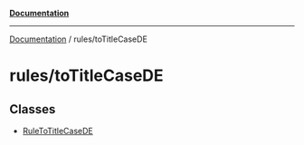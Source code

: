 [**Documentation**](https://raw.githubusercontent.com/Christian-Me/obsidian-front-matter-automate/main/doc/README.md)

***

[Documentation](https://raw.githubusercontent.com/Christian-Me/obsidian-front-matter-automate/main/doc/README.md) / rules/toTitleCaseDE

# rules/toTitleCaseDE

## Classes

- [RuleToTitleCaseDE](https://raw.githubusercontent.com/Christian-Me/obsidian-front-matter-automate/main/doc/rules/toTitleCaseDE/classes/RuleToTitleCaseDE.md)
